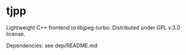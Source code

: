 # tjpp
Lightweight C++ frontend to libjpeg-turbo.
Distributed under GPL v.3.0 license.

Dependencies: see dep/README.md
